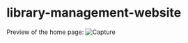 # library-management-website

Preview of the home page:
![Capture](https://user-images.githubusercontent.com/65943606/178102833-6b4d34fd-124f-4f7d-993b-692bd8f99b09.JPG)
